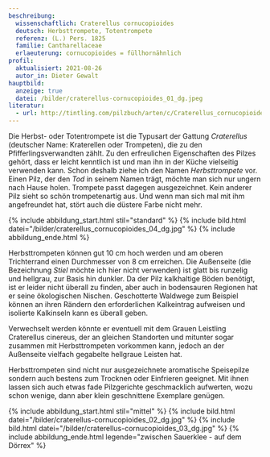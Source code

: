 ```yaml
---
beschreibung:
  wissenschaftlich: Craterellus cornucopioides
  deutsch: Herbsttrompete, Totentrompete
  referenz: (L.) Pers. 1825
  familie: Cantharellaceae
  erlaeuterung: cornucopioides = füllhornähnlich
profil:
  aktualisiert: 2021-08-26
  autor_in: Dieter Gewalt
hauptbild:
  anzeige: true
  datei: /bilder/craterellus-cornucopioides_01_dg.jpeg
literatur:
  - url: http://tintling.com/pilzbuch/arten/c/Craterellus_cornucopioides.html
---
```

Die Herbst- oder Totentrompete ist die Typusart der Gattung *Craterellus* (deutscher Name: Kraterellen oder Trompeten), die zu den Pfifferlingsverwandten zählt. Zu den erfreulichen Eigenschaften des Pilzes gehört, dass er leicht kenntlich ist und man ihn in der Küche vielseitig verwenden kann. Schon deshalb ziehe ich den Namen *Herbsttrompete* vor. Einen Pilz, der den *Tod* in seinem Namen trägt, möchte man sich nur ungern nach Hause holen. Trompete passt dagegen ausgezeichnet. Kein anderer Pilz sieht so schön trompetenartig aus. Und wenn man sich mal mit ihm angefreundet hat, stört auch die düstere Farbe nicht mehr.

{% include abbildung_start.html stil="standard" %}
{% include bild.html datei="/bilder/craterellus_cornucopioides_04_dg.jpg" %}
{% include abbildung_ende.html %}

Herbsttrompeten können gut 10 cm hoch werden und am oberen Trichterrand einen Durchmesser von 8 cm erreichen. Die Außenseite (die Bezeichnung *Stiel* möchte ich hier nicht verwenden) ist glatt bis runzelig und hellgrau, zur Basis hin dunkler. Da der Pilz kalkhaltige Böden benötigt, ist er leider nicht überall zu finden, aber auch in bodensauren Regionen hat er seine ökologischen Nischen. Geschotterte Waldwege zum Beispiel können an ihren Rändern den erforderlichen Kalkeintrag aufweisen und isolierte Kalkinseln kann es überall geben. 

Verwechselt werden könnte er eventuell mit dem Grauen Leistling Craterellus cinereus, der an gleichen Standorten und mitunter sogar zusammen mit Herbsttrompeten vorkommen kann, jedoch an der Außenseite vielfach gegabelte hellgraue Leisten hat.

Herbsttrompeten sind nicht nur ausgezeichnete aromatische Speisepilze sondern auch bestens zum Trocknen oder Einfrieren geeignet. Mit ihnen lassen sich auch etwas fade Pilzgerichte geschmacklich aufwerten, wozu schon wenige, dann aber klein geschnittene Exemplare genügen.

{% include abbildung_start.html stil="mittel" %}
{% include bild.html datei="/bilder/craterellus-cornucopioides_02_dg.jpg" %}
{% include bild.html datei="/bilder/craterellus-cornucopioides_03_dg.jpg" %}
{% include abbildung_ende.html legende="zwischen Sauerklee - auf dem Dörrex" %}